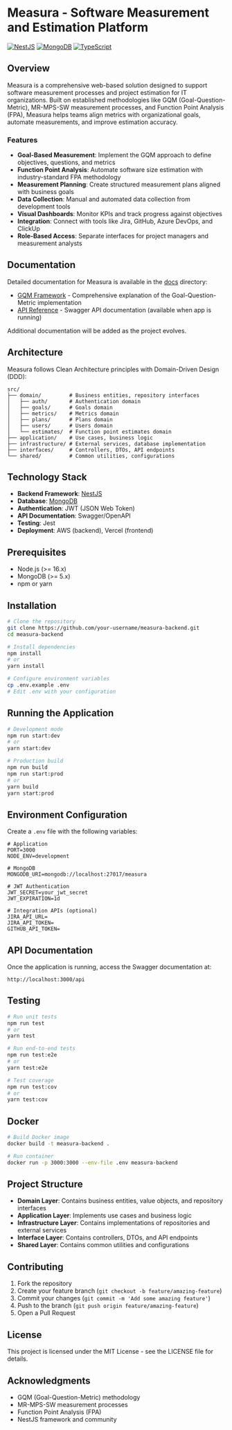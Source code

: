 # Measura - Software Measurement and Estimation Platform

[![NestJS](https://img.shields.io/badge/NestJS-8.x-red.svg)](https://nestjs.com/)
[![MongoDB](https://img.shields.io/badge/MongoDB-5.x-green.svg)](https://www.mongodb.com/)
[![TypeScript](https://img.shields.io/badge/TypeScript-4.x-blue.svg)](https://www.typescriptlang.org/)

## Overview

Measura is a comprehensive web-based solution designed to support software measurement processes and project estimation for IT organizations. Built on established methodologies like GQM (Goal-Question-Metric), MR-MPS-SW measurement processes, and Function Point Analysis (FPA), Measura helps teams align metrics with organizational goals, automate measurements, and improve estimation accuracy.

### Features

- **Goal-Based Measurement**: Implement the GQM approach to define objectives, questions, and metrics
- **Function Point Analysis**: Automate software size estimation with industry-standard FPA methodology
- **Measurement Planning**: Create structured measurement plans aligned with business goals
- **Data Collection**: Manual and automated data collection from development tools
- **Visual Dashboards**: Monitor KPIs and track progress against objectives
- **Integration**: Connect with tools like Jira, GitHub, Azure DevOps, and ClickUp
- **Role-Based Access**: Separate interfaces for project managers and measurement analysts

## Documentation

Detailed documentation for Measura is available in the [docs](./docs) directory:

- [GQM Framework](./docs/GQM-Framework.md) - Comprehensive explanation of the Goal-Question-Metric implementation
- [API Reference](http://localhost:3000/api) - Swagger API documentation (available when app is running)

Additional documentation will be added as the project evolves.

## Architecture

Measura follows Clean Architecture principles with Domain-Driven Design (DDD):

```
src/
├── domain/         # Business entities, repository interfaces
│   ├── auth/       # Authentication domain
│   ├── goals/      # Goals domain
│   ├── metrics/    # Metrics domain
│   ├── plans/      # Plans domain
│   ├── users/      # Users domain
│   └── estimates/  # Function point estimates domain
├── application/    # Use cases, business logic
├── infrastructure/ # External services, database implementation
├── interfaces/     # Controllers, DTOs, API endpoints
└── shared/         # Common utilities, configurations
```

## Technology Stack

- **Backend Framework**: [NestJS](https://nestjs.com/)
- **Database**: [MongoDB](https://www.mongodb.com/)
- **Authentication**: JWT (JSON Web Token)
- **API Documentation**: Swagger/OpenAPI
- **Testing**: Jest
- **Deployment**: AWS (backend), Vercel (frontend)

## Prerequisites

- Node.js (>= 16.x)
- MongoDB (>= 5.x)
- npm or yarn

## Installation

```bash
# Clone the repository
git clone https://github.com/your-username/measura-backend.git
cd measura-backend

# Install dependencies
npm install
# or
yarn install

# Configure environment variables
cp .env.example .env
# Edit .env with your configuration
```

## Running the Application

```bash
# Development mode
npm run start:dev
# or
yarn start:dev

# Production build
npm run build
npm run start:prod
# or
yarn build
yarn start:prod
```

## Environment Configuration

Create a `.env` file with the following variables:

```
# Application
PORT=3000
NODE_ENV=development

# MongoDB
MONGODB_URI=mongodb://localhost:27017/measura

# JWT Authentication
JWT_SECRET=your_jwt_secret
JWT_EXPIRATION=1d

# Integration APIs (optional)
JIRA_API_URL=
JIRA_API_TOKEN=
GITHUB_API_TOKEN=
```

## API Documentation

Once the application is running, access the Swagger documentation at:

```
http://localhost:3000/api
```

## Testing

```bash
# Run unit tests
npm run test
# or
yarn test

# Run end-to-end tests
npm run test:e2e
# or
yarn test:e2e

# Test coverage
npm run test:cov
# or
yarn test:cov
```

## Docker

```bash
# Build Docker image
docker build -t measura-backend .

# Run container
docker run -p 3000:3000 --env-file .env measura-backend
```

## Project Structure

- **Domain Layer**: Contains business entities, value objects, and repository interfaces
- **Application Layer**: Implements use cases and business logic
- **Infrastructure Layer**: Contains implementations of repositories and external services
- **Interface Layer**: Contains controllers, DTOs, and API endpoints
- **Shared Layer**: Contains common utilities and configurations

## Contributing

1. Fork the repository
2. Create your feature branch (`git checkout -b feature/amazing-feature`)
3. Commit your changes (`git commit -m 'Add some amazing feature'`)
4. Push to the branch (`git push origin feature/amazing-feature`)
5. Open a Pull Request

## License

This project is licensed under the MIT License - see the LICENSE file for details.

## Acknowledgments

- GQM (Goal-Question-Metric) methodology
- MR-MPS-SW measurement processes
- Function Point Analysis (FPA)
- NestJS framework and community
